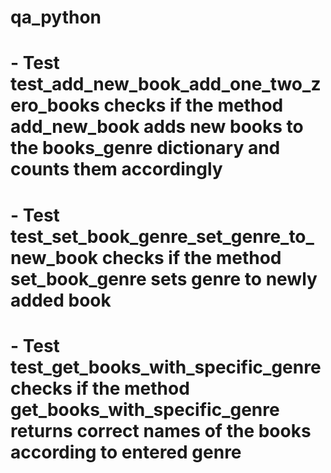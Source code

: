 # qa_python
# - Test test_add_new_book_add_one_two_zero_books checks if the method add_new_book adds new books to the books_genre dictionary and counts them accordingly
# - Test test_set_book_genre_set_genre_to_new_book checks if the method set_book_genre sets genre to newly added book
# - Test test_get_books_with_specific_genre checks if the method get_books_with_specific_genre returns correct names of the books according to entered genre